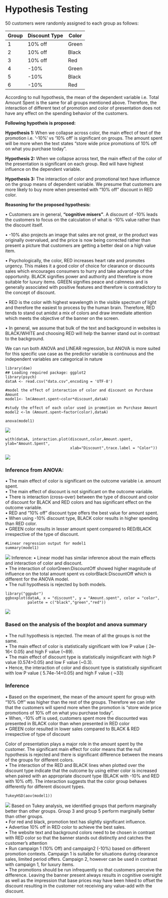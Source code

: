 # Hypothesis Testing
50 customers were randomly assigned to each group as follows:

|Group|Discount Type|	Color
|---|---|---
|1|	10% off	|Green|
|2	|10% off	|Black|
|3|	10% off|	Red|
|4	|-10% |	Green|
|5	|-10% |	Black|
|6|	-10%	|Red|

According to null hypothesis, the mean of the dependent variable i.e. Total Amount Spent is the same for all groups mentioned above. 
Therefore, the interaction of different text of promotion and color of presentation does not have any effect on the spending behavior 
of the customers.

**Following hypotheis is proposed:**

**Hypothesis 1:** When we collapse across color, the main effect of text of the promotion i.e. ‘-10%’ vs ‘10% off’ is significant on groups. 
The amount spent will be more when the text states “store wide price promotions of 10% off on what you purchase today”.

**Hypothesis 2:** When we collapse across text, the main effect of the color of the presentation is significant on each group. 
Red will have highest influence on the dependent variable.

**Hypothesis 3:** The interaction of color and promotional text have influence on the group means of dependent variable. 
We presume that customers are more likely to buy more when presented with “10% off” discount in RED color.

**Reasoning for the proposed hypothesis:**

•	Customers are in general, **“cognitive misers”**. A discount of -10% leads the customers to focus on the calculation of what is -10% 
value rather than the discount itself.

•	-10% also projects an image that sales are not great, or the product was originally overvalued, and the price is now being corrected 
rather than present a picture that customers are getting a better deal on a high value item.

•	Psychologically, the color, RED increases heart rate and promotes urgency. This makes it a good color of choice for clearance or 
discounts sales which encourages consumers to hurry and take advantage of the opportunity. BLACK signifies power and authority and 
therefore is more suitable for luxury items. GREEN signifies peace and calmness and is generally associated with positive features and 
therefore is contradictory to the concept of discount.

•	RED is the color with highest wavelength in the visible spectrum of light and therefore the easiest to process by the human brain. 
Therefore, RED tends to stand out amidst a mix of colors and draw immediate attention which meets the objective of the banner on the 
screen.

•	In general, we assume that bulk of the text and background in websites is BLACK/WHITE and choosing RED will help the banner stand 
out in contrast to the background.

We can run both ANOVA and LINEAR regression, but ANOVA is more suited for this specific use case as the predictor variable is continuous and the independent variables are 
categorical in nature

```{r}
library(dae)
## Loading required package: ggplot2
library(psych)
dataA <- read.csv("data.csv",encoding = 'UTF-8')

#model the effect of interaction of color and discount on Purchase Amount
model1<- lm(Amount.spent~color*discount,dataA) 

#study the effect of each color used in promotion on Purchase Amount
model2 <-lm (Amount.spent~factor(color),dataA)
```

```{r}
anova(model1)
```
![](https://github.com/swatisingh0107/HypothesisTesting.github.io/blob/master/images/ANOVA.PNG)
```{r}
with(dataA, interaction.plot(discount,color,Amount.spent, ylab="Amount.Spent",
                             xlab="Discount",trace.label = "Color"))

```
![](https://github.com/swatisingh0107/HypothesisTesting.github.io/blob/master/images/InteractionPlot.PNG)
### Inference from ANOVA:
•	The main effect of color is significant on the outcome variable i.e. amount spent.\
•	The main effect of discount is not significant on the outcome variable.\
•	There is interaction (cross-over) between the type of discount and color of discount for BLACK and RED colors and has significant effect on the outcome variable.\
•	RED and “10% off” discount type offers the best value for amount spent. \
•	When using -10% discount type, BLACK color results in higher spending than RED color.\
•	GREEN color results in lesser amount spent compared to RED/BLACK irrespective of the type of discount.


```{r}
#Linear regression output for model1
summary(model1)
```
![](https://github.com/swatisingh0107/HypothesisTesting.github.io/blob/master/images/LMSummary.PNG)
Inference:
•	Linear model has similar inference about the main effects and interaction of color and discount.\
•	The interaction of colorGreen:DiscountOff showed higher magnitude of influence on the total amount spent vs colorBlack:DiscountOff which is different for the ANOVA model.\
•	The null hypothesis is rejected by both models.

```{r}
library("ggpubr")
ggboxplot(dataA, x = "discount", y = "Amount.spent", color = "color",
          palette = c("black","green","red"))
```
![](https://github.com/swatisingh0107/HypothesisTesting.github.io/blob/master/images/ggboxplot.PNG)
### Based on the analysis of the boxplot and anova summary

•	The null hypothesis is rejected. The mean of all the groups is not the same.\
•	The main effect of color is statistically significant with low P value ( 2e-16< 0.05) and high F value (~89). \
•	The main effect of discount type is statistically insignificant with high P value (0.574>0.05) and low F value (~0.3). \
•	Hence, the interaction of color and discount type is statistically significant with low P value ( 5.74e-14<0.05) and high F value ( ~33) 
### Inference
•	Based on the experiment, the mean of the amount spent for group with “10% Off” was higher than the rest of the groups. Therefore we can infer that the customers will spend more when the promotion is “store wide price promotions of 10% off on what you purchase today”.\
•	When, -10% off is used, customers spent more the discounted was presented in BLACK color than when presented in RED color\
•	GREEN color resulted in lower sales compared to BLACK & RED irrespective of type of discount

Color of presentation plays a major role in the amount spent by the customer. The significant main effect for color means that the null hypothesis is rejected and there is significant difference between the means of the groups for different colors.\
•	The interaction of the RED and BLACK lines when plotted over the discount type indicate that the outcome by using either color is increased when paired with an appropriate discount type (BLACK with -10% and RED with 10% off). The interaction suggests that the color group behaves differently for different discount types.

```{r}
TukeyHSD(aov(model1))
```
![](https://github.com/swatisingh0107/HypothesisTesting.github.io/blob/master/images/Tukey.PNG)
Based on Tukey analysis, we identified groups that perform marginally better than other groups. Group 3 and group 5 perform marginally better than other groups.\
•	For red and black, promotion text has slightly significant influence.\
•	Advertise 10% off in RED color to achieve the best sales.\
•	The website text and background colors need to be chosen in contrast with RED color so that the banner stands out distinctly and catches the customer’s attention\
•	Run campaign 1 (10% Off) and campaign2 (-10%) based on different promotion contexts. Campaign 1 is suitable for situations during clearance sales, limited period offers. Campaign 2, however can be used in contrast with campaign 1, for luxury items. \
•	The promotions should be run infrequently so that customers perceive the difference. Leaving the banner present always results in cognitive oversight as well as the impression that base prices may have been hiked to offset the discount resulting in the customer not receiving any value-add with the discount. 




